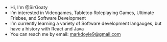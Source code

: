 - Hi, I'm @SirGoaty
- I’m interested in Videogames, Tabletop Roleplaying Games, Ultimate Frisbee, and Software Development
- I’m currently learning a variety of Software development langauges, but have a history with React and Java
- You can reach me by email: markdoyle9@gmail.com

<!---
SirGoaty/SirGoaty is a ✨ special ✨ repository because its `README.md` (this file) appears on your GitHub profile.
You can click the Preview link to take a look at your changes.
--->
